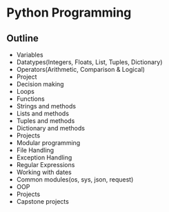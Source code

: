 # Python Programming

## Outline

- Variables
- Datatypes(Integers, Floats, List, Tuples, Dictionary)
- Operators(Arithmetic, Comparison & Logical)
- Project
- Decision making
- Loops
- Functions
- Strings and methods
- Lists and methods
- Tuples and methods
- Dictionary and methods
- Projects
- Modular programming
- File Handling
- Exception Handling
- Regular Expressions
- Working with dates
- Common modules(os, sys, json, request)
- OOP
- Projects
- Capstone projects

